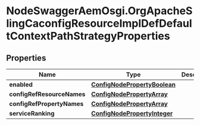 # NodeSwaggerAemOsgi.OrgApacheSlingCaconfigResourceImplDefDefaultContextPathStrategyProperties

## Properties
Name | Type | Description | Notes
------------ | ------------- | ------------- | -------------
**enabled** | [**ConfigNodePropertyBoolean**](ConfigNodePropertyBoolean.md) |  | [optional] 
**configRefResourceNames** | [**ConfigNodePropertyArray**](ConfigNodePropertyArray.md) |  | [optional] 
**configRefPropertyNames** | [**ConfigNodePropertyArray**](ConfigNodePropertyArray.md) |  | [optional] 
**serviceRanking** | [**ConfigNodePropertyInteger**](ConfigNodePropertyInteger.md) |  | [optional] 


